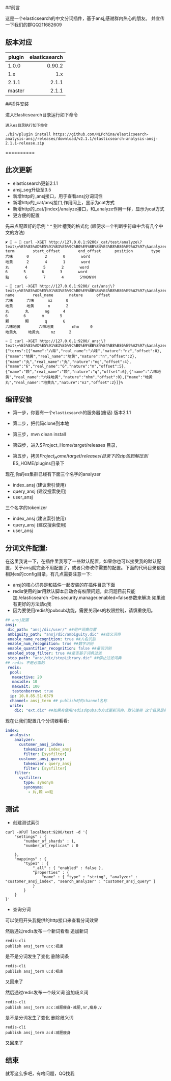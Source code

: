 ##前言

这是一个elasticsearch的中文分词插件，基于ansj,感谢群内热心的朋友。
并宣传一下我们的群QQ211682609

## 版本对应

| plugin        |     elasticsearch|
| --------      |       -----:  |
| 1.0.0  |     0.90.2    |
| 1.x        |     1.x     |
| 2.1.1        |     2.1.1     |
| master        |     2.1.1     |



##插件安装

进入Elasticsearch目录运行如下命令 

````
进入es目录执行如下命令

./bin/plugin install https://github.com/NLPchina/elasticsearch-analysis-ansj/releases/download/v2.1.1/elasticsearch-analysis-ansj-2.1.1-release.zip
````


==========

## 此次更新
+ elasticsearch更新2.1.1
+ ansj_seg升级至3.5
+ 新增http的_ansj接口，用于查看ansj分词词性
+ 新增http的_cat/ansj接口,作用同上，显示为cat方式
+ 新增http的_cat/[index]/analyze接口，和_analyze作用一样，显示为cat方式
+ 更方便的配置

先来点配置好的示例 ^ ^ 别吐槽我的格式化 (顺便求一个判断字符串中含有几个中文的方法)

```shell
✘  ~  curl -XGET http://127.0.0.1:9200/_cat/test/analyze\?text\=%E5%85%AD%E5%91%B3%E5%9C%B0%E9%BB%84%E4%B8%B86%E9%A2%97\&analyzer\=customer_ansj_query\&v
term		start_offset		end_offset		position		type
六味		0		2		0		word
地黄		2		4		1		word
丸		4		5		2		word
6		5		6		3		word
粒		6		7		4		SYNONYM
```

```shell
~  curl -XGET http://127.0.0.1:9200/_cat/ansj\?text\=%E5%85%AD%E5%91%B3%E5%9C%B0%E9%BB%84%E4%B8%B86%E9%A2%97\&analyzer\=customer_ansj_query\&v
name		real_name		nature		offset
六味		六味		nz		0
地黄		地黄		n		2
丸		丸		ng		4
6		6		m		5
颗		颗		q		6
六味地黄		六味地黄		nhm		0
地黄丸		地黄丸		nz		2
```

```shell
~  curl -XGET http://127.0.0.1:9200/_ansj\?text\=%E5%85%AD%E5%91%B3%E5%9C%B0%E9%BB%84%E4%B8%B86%E9%A2%97\&analyzer\=index_ansj\&v
{"terms":[{"name":"六味","real_name":"六味","nature":"nz","offset":0},{"name":"地黄","real_name":"地黄","nature":"n","offset":2},{"name":"丸","real_name":"丸","nature":"ng","offset":4},{"name":"6","real_name":"6","nature":"m","offset":5},{"name":"颗","real_name":"颗","nature":"q","offset":6},{"name":"六味地黄","real_name":"六味地黄","nature":"nhm","offset":0},{"name":"地黄丸","real_name":"地黄丸","nature":"nz","offset":2}]}%
```

## 编译安装

* 第一步，你要有一个`elasticsearch`的服务器(废话) 版本2.1.1

* 第二步，把代码clone到本地

* 第三步，mvn clean install

* 第四步，进入$Project_Home/target/releases 目录，

* 第五步，拷贝$Project_Home/target/releases/目录下的zip包到解压到$ES_HOME/plugins目录下



 
现在,你的es集群已经有下面三个名字的analyzer

+ index_ansj (建议索引使用)
+ query_ansj (建议搜索使用)
+ user_ansj

三个名字的tokenizer

+ index_ansj (建议索引使用)
+ query_ansj (建议搜索使用)
+ user_ansj


## 分词文件配置:
在这里我说一下，在插件里我写了一些默认配置，如果你也可以接受我的默认配置，关于ansj就完全不用配置了，或者只修改你需要的配置。下面的代码目录都是相对es的config目录，有几点需要注意一下:

+ ansj的核心词典是和插件一起安装的在插件目录下面
+ redis使用的jar用默认脚本启动会有权限问题，此问题目前只能加./elasticsearch -Des.security.manager.enabled=false参数来解决 如果谁有更好的方法请q我
+ 因为要使用redis的pubsub功能，需要关闭es的权限控制，请慎重使用。

```yaml
## ansj配置
ansj:
 dic_path: "ansj/dic/user/" ##用户词典位置
 ambiguity_path: "ansj/dic/ambiguity.dic" ##歧义词典
 enable_name_recognition: true ##人名识别
 enable_num_recognition: true ##数字识别
 enable_quantifier_recognition: false ##量词识别
 enabled_stop_filter: true ##是否基于词典过滤
 stop_path: "ansj/dic/stopLibrary.dic" ##停止过滤词典
## redis 不是必需的
 redis:
  pool:
   maxactive: 20
   maxidle: 10
   maxwait: 100
   testonborrow: true
  ip: 10.0.85.51:6379
  channel: ansj_term ## publish时的channel名称
  write:
    dic: "ext.dic" ##如果有使用redis的pubsub方式更新词典，默认使用 这个目录是相对于dic_path
```

现在让我们配置几个分词器看看:

```yaml
index:
  analysis:
    analyzer:
      customer_ansj_index:
        tokenizer: index_ansj
        filter: [sysfilter]
      customer_ansj_query:
        tokenizer: query_ansj
        filter: [sysfilter]
    filter:
      sysfilter:
        type: synonym
        synonyms:
          - 片,颗 =>粒
```

## 测试


* 创建测试索引

```linux
curl -XPUT localhost:9200/test -d '{
    "settings" : {
        "number_of_shards" : 1,
        "number_of_replicas" : 0

    },
    "mappings" : {
        "type1" : {
            "_all" : { "enabled" : false },
            "properties" : {
                "name" : { "type" : "string", "analyzer" : "customer_ansj_index", "search_analyzer" : "customer_ansj_query" }
            }
        }
    }
}'
```

* 查询分词

可以使用开头我提供的http接口来查看分词效果

然后通过redis发布一个新词看看
追加新词
```
redis-cli
publish ansj_term u:c:视康

```

是不是分词发生了变化
删除词条
```
redis-cli
publish ansj_term u:d:视康
```

又回来了

然后通过redis发布一个歧义词
追加歧义词
```
redis-cli
publish ansj_term a:c:减肥瘦身-减肥,nr,瘦身,v
```

是不是分词发生了变化
删除歧义词
```
redis-cli
publish ansj_term a:d:减肥瘦身
```

又回来了


## 结束
就写这么多吧，有啥问题，QQ找我
